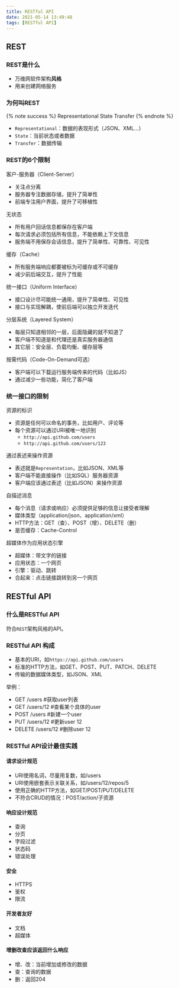 ```yaml
---
title: RESTful API
date: 2021-05-14 13:49:48
tags: [RESTful API]
---
```


## REST

### REST是什么

- 万维网软件架构**风格**
- 用来创建网络服务

### 为何叫REST

{% note success %}
Representational State Transfer
{% endnote %}

- `Representational`：数据的表现形式（JSON、XML...）
- `State`：当前状态或者数据
- `Transfer`：数据传输

### REST的6个限制

客户-服务器（Client-Server）

- 关注点分离
- 服务器专注数据存储，提升了简单性
- 前端专注用户界面，提升了可移植性

无状态

- 所有用户回话信息都保存在客户端
- 每次请求必须包括所有信息，不能依赖上下文信息
- 服务端不用保存会话信息，提升了简单性、可靠性、可见性

缓存（Cache）

- 所有服务端响应都要被标为可缓存或不可缓存
- 减少前后端交互，提升了性能

统一接口（Uniform Interface）

- 接口设计尽可能统一通用，提升了简单性、可见性
- 接口与实现解耦，使前后端可以独立开发迭代

分层系统（Layered System）

- 每层只知道相邻的一层，后面隐藏的就不知道了
- 客户端不知道是和代理还是真实服务器通信
- 其它层：安全层、负载均衡、缓存层等

按需代码（Code-On-Demand可选）

- 客户端可以下载运行服务端传来的代码（比如JS）
- 通过减少一些功能，简化了客户端

### 统一接口的限制

资源的标识

- 资源是任何可以命名的事务，比如用户、评论等
- 每个资源可以通过URI被唯一地识别
  - `http://api.github.com/users`
  - `http://api.github.com/users/123`

通过表述来操作资源

- 表述就是`Representation`，比如JSON、XML等
- 客户端不能直接操作（比如SQL）服务器资源
- 客户端应该通过表述（比如JSON）来操作资源

自描述消息

- 每个消息（请求或响应）必须提供足够的信息让接受者理解
- 媒体类型（application/json、application/xml）
- HTTP方法：GET（查）、POST（增）、DELETE（删）
- 是否缓存：Cache-Control

超媒体作为应用状态引擎

- 超媒体：带文字的链接
- 应用状态：一个网页
- 引擎：驱动、跳转
- 合起来：点击链接跳转到另一个网页

## RESTful API

### 什么是RESTful API

符合`REST`架构风格的API。

### RESTful API 构成

- 基本的URI，如`https://api.github.com/users`
- 标准的HTTP方法，如GET、POST、PUT、PATCH、DELETE
- 传输的数据媒体类型，如JSON、XML

举例：

- GET /users #获取user列表
- GET /users/12 #查看某个具体的user
- POST /users #新建一个user
- PUT /users/12 #更新user 12
- DELETE /users/12 #删除user 12

### RESTful API设计最佳实践

#### 请求设计规范

- URI使用名词，尽量用复数，如/users
- URI使用嵌套表示关联关系，如/users/12/repos/5
- 使用正确的HTTP方法，如GET/POST/PUT/DELETE
- 不符合CRUD的情况：POST/action/子资源

#### 响应设计规范

- 查询
- 分页
- 字段过滤
- 状态码
- 错误处理

#### 安全

- HTTPS
- 鉴权
- 限流

#### 开发者友好

- 文档
- 超媒体

#### 增删改查应该返回什么响应

- 增、改：当前增加或修改的数据
- 查：查询的数据
- 删：返回204
